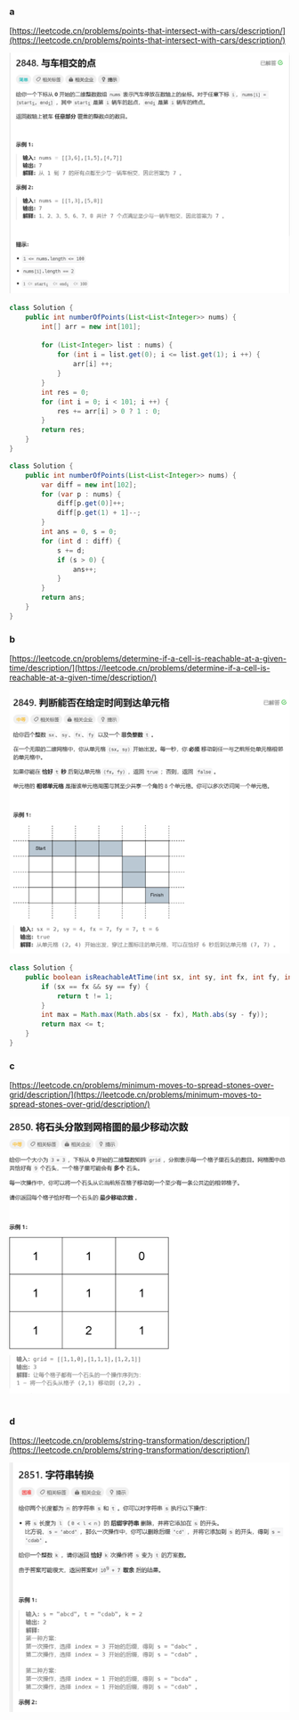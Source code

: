 ### a

[https://leetcode.cn/problems/points-that-intersect-with-cars/description/](https://leetcode.cn/problems/points-that-intersect-with-cars/description/)

<img src="../images/362/a_362.png">

```java
class Solution {
    public int numberOfPoints(List<List<Integer>> nums) {
        int[] arr = new int[101];

        for (List<Integer> list : nums) {
            for (int i = list.get(0); i <= list.get(1); i ++) {
                arr[i] ++;
            }
        }
        int res = 0;
        for (int i = 0; i < 101; i ++) {
            res += arr[i] > 0 ? 1 : 0;
        }
        return res;
    }
}
```

```java
class Solution {
    public int numberOfPoints(List<List<Integer>> nums) {
        var diff = new int[102];
        for (var p : nums) {
            diff[p.get(0)]++;
            diff[p.get(1) + 1]--;
        }
        int ans = 0, s = 0;
        for (int d : diff) {
            s += d;
            if (s > 0) {
                ans++;
            }
        }
        return ans;
    }
}
```

### b

[https://leetcode.cn/problems/determine-if-a-cell-is-reachable-at-a-given-time/description/](https://leetcode.cn/problems/determine-if-a-cell-is-reachable-at-a-given-time/description/)

<img src="../images/362/b_362.png">

```java
class Solution {
    public boolean isReachableAtTime(int sx, int sy, int fx, int fy, int t) {
        if (sx == fx && sy == fy) {
            return t != 1;
        }
        int max = Math.max(Math.abs(sx - fx), Math.abs(sy - fy));
        return max <= t;
    }
}
```

### c

[https://leetcode.cn/problems/minimum-moves-to-spread-stones-over-grid/description/](https://leetcode.cn/problems/minimum-moves-to-spread-stones-over-grid/description/)

<img src="../images/362/c_362.png">

```java

```


### d

[https://leetcode.cn/problems/string-transformation/description/](https://leetcode.cn/problems/string-transformation/description/)

<img src="../images/362/d_362.png">

```java

```